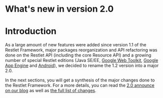 What's new in version 2.0
=========================

Introduction
============

As a large amount of new features were added since version 1.1 of the
Restlet Framework, major packages reorganization and API refactoring was
done on the Restlet API (including the core Resource API) and a growing
number of special Restlet editions (Java SE/EE, [Google Web
Toolkit](http://blog.noelios.com/2008/07/25/restlet-ported-to-gwt/),
[Google App
Engine](http://blog.noelios.com/2009/04/11/restlet-in-the-cloud-with-google-app-engine/)
and
[Android](http://blog.noelios.com/2009/05/06/restlet-available-on-android-phones/)),
we decided to rename the 1.2 version into a major 2.0.

In the next sections, you will get a synthesis of the major changes done
to the Restlet Framework. For a more details, you can read the [2.0
announce on our
blog](http://blog.noelios.com/2010/07/19/restlet-framework-2-0-0-released/)
as well as [the full list of
changes](/learn/2.0/changes).

